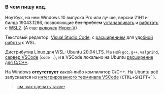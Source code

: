 ### В чем пишу код.

Ноутбук, на нем Windows 10 выпуска Pro или лучше, версии 21H1 и билда 19043.1266, позволяющие ~~без проблем~~ [устанавливать](https://docs.microsoft.com/en-us/windows/wsl/install) и [работать](https://code.visualstudio.com/docs/remote/wsl) с [WSL2](https://docs.microsoft.com/en-us/windows/wsl/about). (А еще [включен](https://docs.microsoft.com/en-us/virtualization/hyper-v-on-windows/quick-start/enable-hyper-v) [Hyper-V](https://docs.microsoft.com/en-us/virtualization/hyper-v-on-windows/about/))
  
Текстовый редактор: [Visual Studio Code](https://code.visualstudio.com/), с [расширением](https://marketplace.visualstudio.com/items?itemName=ms-vscode-remote.remote-wsl) для [удобной работы](https://code.visualstudio.com/docs/remote/wsl-tutorial) с WSL.

Дистрибутив Linux для WSL: Ubuntu 20.04 LTS. На ней `gcc`, `g++`, `valgrind`, [сервер VSCode](https://code.visualstudio.com/docs/remote/wsl-tutorial#_run-in-wsl) (`code .`), и в VSCode локально на Ubuntu [расширение для C/C++](https://marketplace.visualstudio.com/items?itemName=ms-vscode.cpptools).

На Windows **отсутствует** какой-либо компилятор C/C++. На Ubuntu всё запускается из [интегрированного терминала VSCode](https://code.visualstudio.com/docs/editor/integrated-terminal) (<kbd>CTRL</kbd>+<kbd>SHIFT</kbd>+<kbd>`</kbd>).

> [см. как сделать также](my-stack-guide.md)